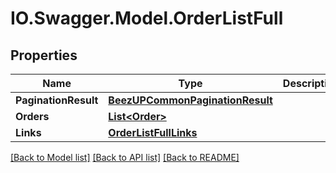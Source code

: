 # IO.Swagger.Model.OrderListFull
## Properties

Name | Type | Description | Notes
------------ | ------------- | ------------- | -------------
**PaginationResult** | [**BeezUPCommonPaginationResult**](BeezUPCommonPaginationResult.md) |  | [optional] 
**Orders** | [**List&lt;Order&gt;**](Order.md) |  | 
**Links** | [**OrderListFullLinks**](OrderListFullLinks.md) |  | 

[[Back to Model list]](../README.md#documentation-for-models) [[Back to API list]](../README.md#documentation-for-api-endpoints) [[Back to README]](../README.md)

